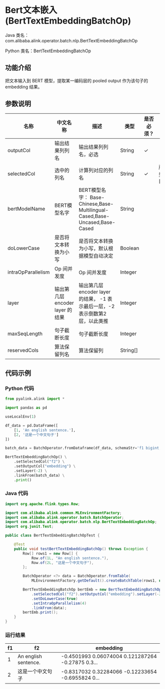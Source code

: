 # Bert文本嵌入 (BertTextEmbeddingBatchOp)
Java 类名：com.alibaba.alink.operator.batch.nlp.BertTextEmbeddingBatchOp

Python 类名：BertTextEmbeddingBatchOp


## 功能介绍

把文本输入到 BERT 模型，提取某一编码层的 pooled output 作为该句子的 embedding 结果。

## 参数说明

| 名称 | 中文名称 | 描述 | 类型 | 是否必须？ | 取值范围 | 默认值 |
| --- | --- | --- | --- | --- | --- | --- |
| outputCol | 输出结果列列名 | 输出结果列列名，必选 | String | ✓ |  |  |
| selectedCol | 选中的列名 | 计算列对应的列名 | String | ✓ | 所选列类型为 [STRING] |  |
| bertModelName | BERT模型名字 | BERT模型名字： Base-Chinese,Base-Multilingual-Cased,Base-Uncased,Base-Cased | String |  |  | "Base-Chinese" |
| doLowerCase | 是否将文本转换为小写 | 是否将文本转换为小写，默认根据模型自动决定 | Boolean |  |  | null |
| intraOpParallelism | Op 间并发度 | Op 间并发度 | Integer |  |  | 4 |
| layer | 输出第几层 encoder layer 的结果 | 输出第几层 encoder layer 的结果， -1 表示最后一层，-2 表示倒数第2层，以此类推 | Integer |  |  | -1 |
| maxSeqLength | 句子截断长度 | 句子截断长度 | Integer |  |  | 128 |
| reservedCols | 算法保留列名 | 算法保留列 | String[] |  |  | null |

## 代码示例
### Python 代码
```python
from pyalink.alink import *

import pandas as pd

useLocalEnv(1)

df_data = pd.DataFrame([
    [1, 'An english sentence.'],
    [2, '这是一个中文句子']
])

batch_data = BatchOperator.fromDataframe(df_data, schemaStr='f1 bigint, f2 string')

BertTextEmbeddingBatchOp() \
    .setSelectedCol("f2") \
    .setOutputCol("embedding") \
    .setLayer(-2) \
    .linkFrom(batch_data) \
    .print()
```

### Java 代码
```java
import org.apache.flink.types.Row;

import com.alibaba.alink.common.MLEnvironmentFactory;
import com.alibaba.alink.operator.batch.BatchOperator;
import com.alibaba.alink.operator.batch.nlp.BertTextEmbeddingBatchOp;
import org.junit.Test;

public class BertTextEmbeddingBatchOpTest {

	@Test
	public void testBertTextEmbeddingBatchOp() throws Exception {
		Row[] rows1 = new Row[] {
			Row.of(1L, "An english sentence."),
			Row.of(2L, "这是一个中文句子"),
		};

		BatchOperator <?> data = BatchOperator.fromTable(
			MLEnvironmentFactory.getDefault().createBatchTable(rows1, new String[] {"f1", "f2"}));

		BertTextEmbeddingBatchOp bertEmb = new BertTextEmbeddingBatchOp()
			.setSelectedCol("f2").setOutputCol("embedding").setLayer(-2)
			.setDoLowerCase(true)
			.setIntraOpParallelism(4)
			.linkFrom(data);
		bertEmb.print();
	}
}
```

### 运行结果

|f1 |f2 |embedding|
|---|---|---------|
|1|An english sentence.|-0.4501993 0.06074004 0.121287264 -0.27875 0.3...|
|2|这是一个中文句子|-0.8317032 0.32284066 -0.12233654 -0.6955824 0...|
